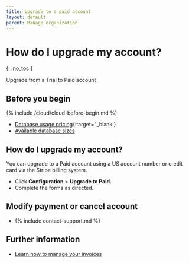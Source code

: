 ```yaml
---
title: Upgrade to a paid account
layout: default
parent: Manage organization
---
```


# How do I upgrade my account?
{: .no_toc }

Upgrade from a Trial to Paid account

## Before you begin

{% include /cloud/cloud-before-begin.md %}

* [Database usage pricing](https://www.featurebase.com/pricing){:target="\_blank:}
* [Available database sizes](https://docs.featurebase.com/docs/cloud/cloud-databases/cloud-db-shape/)

## How do I upgrade my account?

You can upgrade to a Paid account using a US account number or credit card via the Stripe billing system.

* Click **Configuration** > **Upgrade to Paid**.
* Complete the forms as directed.

## Modify payment or cancel account

* {% include contact-support.md %}

## Further information

* [Learn how to manage your invoices](/docs/cloud/cloud-org/cloud-org-billing/)
